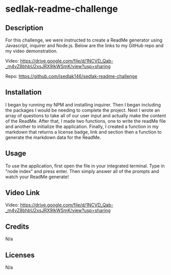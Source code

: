 # sedlak-readme-challenge

## Description

For this challenge, we were instructed to create a ReadMe generator using Javascript, inquirer and Node.js.  Below are the links to my GitHub repo and my video demonstration.

Video: https://drive.google.com/file/d/1NCVD_Qab-_m4vZ8bhbU2xsJRX9IkWSmK/view?usp=sharing

Repo: https://github.com/jsedlak146/sedlak-readme-challenge

## Installation

I began by running my NPM and installing inquirer.  Then I began including the packages I would be needing to complete the project.  Next I wrote an array of questions to take all of our user input and actually make the content of the ReadMe. After that, I made two functions, one to write the readMe file and another to initialize the application. Finally, I created a function in my markdown that returns a license badge, link and section then a function to generate the markdown data for the ReadMe. 

## Usage

To use the application, first open the file in your integrated terminal. Type in "node index" and press enter.  Then simply answer all of the prompts and watch your ReadMe generate!

## Video Link

Video: https://drive.google.com/file/d/1NCVD_Qab-_m4vZ8bhbU2xsJRX9IkWSmK/view?usp=sharing


## Credits

N/a

## Licenses

N/a
